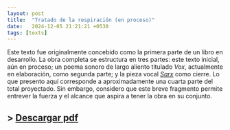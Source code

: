 ```yaml
---
layout: post
title:  "Tratado de la respiración (en proceso)"
date:   2024-12-05 21:21:21 +0530
tags: [texts]
---
```


Este texto fue originalmente concebido como la primera parte de un libro en desarrollo. La obra completa se estructura en tres partes: este texto inicial, aún en proceso; un poema sonoro de largo aliento titulado *Vox*, actualmente en elaboración, como segunda parte; y la pieza vocal [*Sarx*](/works/sarx) como cierre. Lo que presento aquí corresponde a aproximadamente una cuarta parte del total proyectado. Sin embargo, considero que este breve fragmento permite entrever la fuerza y el alcance que aspira a tener la obra en su conjunto.


## \> [Descargar pdf](/assets/texts/tratado.pdf)
